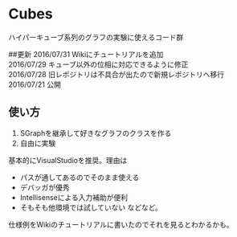 # Cubes
<p>ハイパーキューブ系列のグラフの実験に使えるコード群</p>

##更新
2016/07/31  Wikiにチュートリアルを追加<br>
2016/07/29  キューブ以外の位相に対応できるように修正<br>
2016/07/28  旧レポジトリは不具合が出たので新規レポジトリへ移行<br>
2016/07/21  公開<br>

## 使い方
1. SGraphを継承して好きなグラフのクラスを作る
2. 自由に実験

基本的にVisualStudioを推奨。理由は
* パスが通してあるのでそのまま使える
* デバッガが優秀
* Intellisenseによる入力補助が便利
* そもそも他環境では試していない
などなど。

仕様例をWikiのチュートリアルに書いたのでそれを見るとわかるかも。
